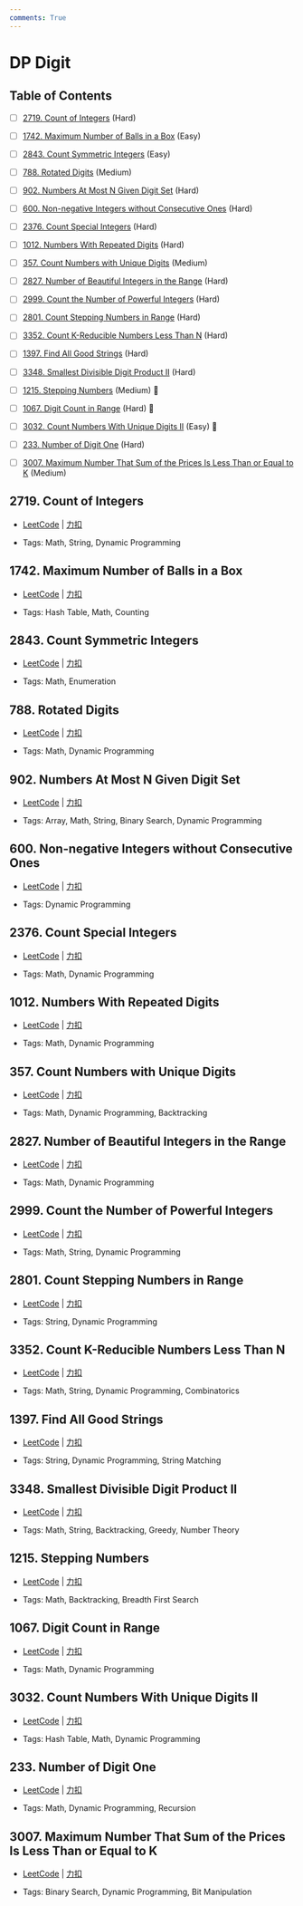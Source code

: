 ```yaml
---
comments: True
---
```


# DP Digit

## Table of Contents

- [ ] [2719. Count of Integers](#2719-count-of-integers) (Hard)
- [ ] [1742. Maximum Number of Balls in a Box](#1742-maximum-number-of-balls-in-a-box) (Easy)
- [ ] [2843.   Count Symmetric Integers](#2843-count-symmetric-integers) (Easy)
- [ ] [788. Rotated Digits](#788-rotated-digits) (Medium)
- [ ] [902. Numbers At Most N Given Digit Set](#902-numbers-at-most-n-given-digit-set) (Hard)
- [ ] [600. Non-negative Integers without Consecutive Ones](#600-non-negative-integers-without-consecutive-ones) (Hard)
- [ ] [2376. Count Special Integers](#2376-count-special-integers) (Hard)
- [ ] [1012. Numbers With Repeated Digits](#1012-numbers-with-repeated-digits) (Hard)
- [ ] [357. Count Numbers with Unique Digits](#357-count-numbers-with-unique-digits) (Medium)
- [ ] [2827. Number of Beautiful Integers in the Range](#2827-number-of-beautiful-integers-in-the-range) (Hard)
- [ ] [2999. Count the Number of Powerful Integers](#2999-count-the-number-of-powerful-integers) (Hard)
- [ ] [2801. Count Stepping Numbers in Range](#2801-count-stepping-numbers-in-range) (Hard)
- [ ] [3352. Count K-Reducible Numbers Less Than N](#3352-count-k-reducible-numbers-less-than-n) (Hard)
- [ ] [1397. Find All Good Strings](#1397-find-all-good-strings) (Hard)
- [ ] [3348. Smallest Divisible Digit Product II](#3348-smallest-divisible-digit-product-ii) (Hard)
- [ ] [1215. Stepping Numbers](#1215-stepping-numbers) (Medium) 👑
- [ ] [1067. Digit Count in Range](#1067-digit-count-in-range) (Hard) 👑
- [ ] [3032. Count Numbers With Unique Digits II](#3032-count-numbers-with-unique-digits-ii) (Easy) 👑
- [ ] [233. Number of Digit One](#233-number-of-digit-one) (Hard)
- [ ] [3007. Maximum Number That Sum of the Prices Is Less Than or Equal to K](#3007-maximum-number-that-sum-of-the-prices-is-less-than-or-equal-to-k) (Medium)


## 2719. Count of Integers

-    [LeetCode](https://leetcode.com/problems/count-of-integers/) | [力扣](https://leetcode.cn/problems/count-of-integers/)

-   Tags: Math, String, Dynamic Programming



## 1742. Maximum Number of Balls in a Box

-    [LeetCode](https://leetcode.com/problems/maximum-number-of-balls-in-a-box/) | [力扣](https://leetcode.cn/problems/maximum-number-of-balls-in-a-box/)

-   Tags: Hash Table, Math, Counting



## 2843.   Count Symmetric Integers

-    [LeetCode](https://leetcode.com/problems/count-symmetric-integers/) | [力扣](https://leetcode.cn/problems/count-symmetric-integers/)

-   Tags: Math, Enumeration



## 788. Rotated Digits

-    [LeetCode](https://leetcode.com/problems/rotated-digits/) | [力扣](https://leetcode.cn/problems/rotated-digits/)

-   Tags: Math, Dynamic Programming



## 902. Numbers At Most N Given Digit Set

-    [LeetCode](https://leetcode.com/problems/numbers-at-most-n-given-digit-set/) | [力扣](https://leetcode.cn/problems/numbers-at-most-n-given-digit-set/)

-   Tags: Array, Math, String, Binary Search, Dynamic Programming



## 600. Non-negative Integers without Consecutive Ones

-    [LeetCode](https://leetcode.com/problems/non-negative-integers-without-consecutive-ones/) | [力扣](https://leetcode.cn/problems/non-negative-integers-without-consecutive-ones/)

-   Tags: Dynamic Programming



## 2376. Count Special Integers

-    [LeetCode](https://leetcode.com/problems/count-special-integers/) | [力扣](https://leetcode.cn/problems/count-special-integers/)

-   Tags: Math, Dynamic Programming



## 1012. Numbers With Repeated Digits

-    [LeetCode](https://leetcode.com/problems/numbers-with-repeated-digits/) | [力扣](https://leetcode.cn/problems/numbers-with-repeated-digits/)

-   Tags: Math, Dynamic Programming



## 357. Count Numbers with Unique Digits

-    [LeetCode](https://leetcode.com/problems/count-numbers-with-unique-digits/) | [力扣](https://leetcode.cn/problems/count-numbers-with-unique-digits/)

-   Tags: Math, Dynamic Programming, Backtracking



## 2827. Number of Beautiful Integers in the Range

-    [LeetCode](https://leetcode.com/problems/number-of-beautiful-integers-in-the-range/) | [力扣](https://leetcode.cn/problems/number-of-beautiful-integers-in-the-range/)

-   Tags: Math, Dynamic Programming



## 2999. Count the Number of Powerful Integers

-    [LeetCode](https://leetcode.com/problems/count-the-number-of-powerful-integers/) | [力扣](https://leetcode.cn/problems/count-the-number-of-powerful-integers/)

-   Tags: Math, String, Dynamic Programming



## 2801. Count Stepping Numbers in Range

-    [LeetCode](https://leetcode.com/problems/count-stepping-numbers-in-range/) | [力扣](https://leetcode.cn/problems/count-stepping-numbers-in-range/)

-   Tags: String, Dynamic Programming



## 3352. Count K-Reducible Numbers Less Than N

-    [LeetCode](https://leetcode.com/problems/count-k-reducible-numbers-less-than-n/) | [力扣](https://leetcode.cn/problems/count-k-reducible-numbers-less-than-n/)

-   Tags: Math, String, Dynamic Programming, Combinatorics



## 1397. Find All Good Strings

-    [LeetCode](https://leetcode.com/problems/find-all-good-strings/) | [力扣](https://leetcode.cn/problems/find-all-good-strings/)

-   Tags: String, Dynamic Programming, String Matching



## 3348. Smallest Divisible Digit Product II

-    [LeetCode](https://leetcode.com/problems/smallest-divisible-digit-product-ii/) | [力扣](https://leetcode.cn/problems/smallest-divisible-digit-product-ii/)

-   Tags: Math, String, Backtracking, Greedy, Number Theory



## 1215. Stepping Numbers

-    [LeetCode](https://leetcode.com/problems/stepping-numbers/) | [力扣](https://leetcode.cn/problems/stepping-numbers/)

-   Tags: Math, Backtracking, Breadth First Search



## 1067. Digit Count in Range

-    [LeetCode](https://leetcode.com/problems/digit-count-in-range/) | [力扣](https://leetcode.cn/problems/digit-count-in-range/)

-   Tags: Math, Dynamic Programming



## 3032. Count Numbers With Unique Digits II

-    [LeetCode](https://leetcode.com/problems/count-numbers-with-unique-digits-ii/) | [力扣](https://leetcode.cn/problems/count-numbers-with-unique-digits-ii/)

-   Tags: Hash Table, Math, Dynamic Programming



## 233. Number of Digit One

-    [LeetCode](https://leetcode.com/problems/number-of-digit-one/) | [力扣](https://leetcode.cn/problems/number-of-digit-one/)

-   Tags: Math, Dynamic Programming, Recursion



## 3007. Maximum Number That Sum of the Prices Is Less Than or Equal to K

-    [LeetCode](https://leetcode.com/problems/maximum-number-that-sum-of-the-prices-is-less-than-or-equal-to-k/) | [力扣](https://leetcode.cn/problems/maximum-number-that-sum-of-the-prices-is-less-than-or-equal-to-k/)

-   Tags: Binary Search, Dynamic Programming, Bit Manipulation
